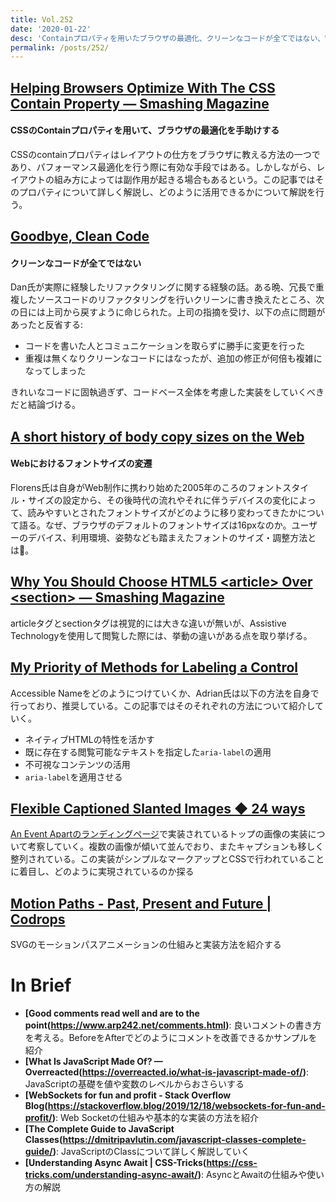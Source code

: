 ```yaml
---
title: Vol.252
date: '2020-01-22'
desc: 'Containプロパティを用いたブラウザの最適化、クリーンなコードが全てではない、Webにおけるフォントサイズの変遷、ほか計12リンク'
permalink: /posts/252/
---
```


## [Helping Browsers Optimize With The CSS Contain Property — Smashing Magazine](https://www.smashingmagazine.com/2019/12/browsers-containment-css-contain-property/)
#### CSSのContainプロパティを用いて、ブラウザの最適化を手助けする
CSSのcontainプロパティはレイアウトの仕方をブラウザに教える方法の一つであり、パフォーマンス最適化を行う際に有効な手段ではある。しかしながら、レイアウトの組み方によっては副作用が起きる場合もあるという。この記事ではそのプロパティについて詳しく解説し、どのように活用できるかについて解説を行う。

## [Goodbye, Clean Code](https://overreacted.io/goodbye-clean-code/)
#### クリーンなコードが全てではない
Dan氏が実際に経験したリファクタリングに関する経験の話。ある晩、冗長で重複したソースコードのリファクタリングを行いクリーンに書き換えたところ、次の日には上司から戻すように命じられた。上司の指摘を受け、以下の点に問題があったと反省する:

- コードを書いた人とコミュニケーションを取らずに勝手に変更を行った
- 重複は無くなりクリーンなコードにはなったが、追加の修正が何倍も複雑になってしまった

きれいなコードに固執過ぎず、コードベース全体を考慮した実装をしていくべきだと結論づける。

## [A short history of body copy sizes on the Web](https://fvsch.com/body-copy-sizes/)
#### Webにおけるフォントサイズの変遷
Florens氏は自身がWeb制作に携わり始めた2005年のころのフォントスタイル・サイズの設定から、その後時代の流れやそれに伴うデバイスの変化によって、読みやすいとされたフォントサイズがどのように移り変わってきたかについて語る。なぜ、ブラウザのデフォルトのフォントサイズは16pxなのか。ユーザーのデバイス、利用環境、姿勢なども踏まえたフォントのサイズ・調整方法とは。

## [Why You Should Choose HTML5 \<article\> Over \<section\> — Smashing Magazine](https://www.smashingmagazine.com/2020/01/html5-article-section/)
articleタグとsectionタグは視覚的には大きな違いが無いが、Assistive Technologyを使用して閲覧した際には、挙動の違いがある点を取り挙げる。

## [My Priority of Methods for Labeling a Control](https://adrianroselli.com/2020/01/my-priority-of-methods-for-labeling-a-control.html)
Accessible Nameをどのようにつけていくか、Adrian氏は以下の方法を自身で行っており、推奨している。この記事ではそのそれぞれの方法について紹介していく。

- ネイティブHTMLの特性を活かす
- 既に存在する閲覧可能なテキストを指定した`aria-label`の適用
- 不可視なコンテンツの活用
- `aria-label`を適用させる

## [Flexible Captioned Slanted Images ◆ 24 ways](https://24ways.org/2019/flexible-captioned-slanted-images/)
[An Event Apartのランディングページ](https://aneventapart.com/landing/24ways)で実装されているトップの画像の実装について考察していく。複数の画像が傾いて並んでおり、またキャプションも移しく整列されている。この実装がシンプルなマークアップとCSSで行われていることに着目し、どのように実現されているのか探る

## [Motion Paths - Past, Present and Future | Codrops](https://tympanus.net/codrops/2019/12/03/motion-paths-past-present-and-future/)
SVGのモーションパスアニメーションの仕組みと実装方法を紹介する

# In Brief
- **[Good comments read well and are to the point(https://www.arp242.net/comments.html)**: 良いコメントの書き方を考える。BeforeをAfterでどのようにコメントを改善できるかサンプルを紹介
- **[What Is JavaScript Made Of? — Overreacted(https://overreacted.io/what-is-javascript-made-of/)**: JavaScriptの基礎を値や変数のレベルからおさらいする
- **[WebSockets for fun and profit - Stack Overflow Blog(https://stackoverflow.blog/2019/12/18/websockets-for-fun-and-profit/)**: Web Socketの仕組みや基本的な実装の方法を紹介
- **[The Complete Guide to JavaScript Classes(https://dmitripavlutin.com/javascript-classes-complete-guide/)**: JavaScriptのClassについて詳しく解説していく
- **[Understanding Async Await | CSS-Tricks(https://css-tricks.com/understanding-async-await/)**: AsyncとAwaitの仕組みや使い方の解説
